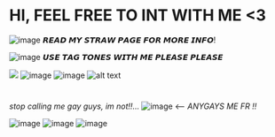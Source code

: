 # **HI, FEEL FREE TO INT WITH ME  <3**

![image](https://github.com/Flamesiii/Flamesiii/assets/134642966/d0f3cfcf-b249-458b-a171-5c271aa1c545) 
𝙍𝙀𝘼𝘿 𝙈𝙔 𝙎𝙏𝙍𝘼𝙒 𝙋𝘼𝙂𝙀 𝙁𝙊𝙍 𝙈𝙊𝙍𝙀 𝙄𝙉𝙁𝙊!

![image](https://github.com/Flamesiii/Flamesiii/assets/134642966/03d58dc6-91bd-4e82-8e9d-a29829859a8f)
𝙐𝙎𝙀 𝙏𝘼𝙂 𝙏𝙊𝙉𝙀𝙎 𝙒𝙄𝙏𝙃 𝙈𝙀 𝙋𝙇𝙀𝘼𝙎𝙀 𝙋𝙇𝙀𝘼𝙎𝙀

![](https://github.com/Flamesiii/Flamesiii/assets/134642966/0e7a4aa0-6e7a-47e3-b8f0-46252cff112a.gif) ![image](https://github.com/Flamesiii/Flamesiii/assets/134642966/6202191f-3eed-44ac-80a9-77ebed9b8c17) ![image](https://github.com/Flamesiii/Flamesiii/assets/134642966/7f6604b5-ae9a-4485-b729-38791337ad85)
![alt text](https://64.media.tumblr.com/1e1150562de230e627bc414838c1745c/dffb164420e7d9d7-8d/s1280x1920/06f03c5391bf7bb1241fe3a3e7df719dcc95fff5.gif)
#
*stop calling me gay guys, im not!!...* ![image](https://github.com/Flamesiii/Flamesiii/assets/134642966/b498160b-7a15-4dca-8b2b-5d8d297ff3f3) <-- *ANYGAYS ME FR !!*

![image](https://github.com/Flamesiii/Flamesiii/assets/134642966/1efee338-b914-48e1-adf4-0824d306a332)
![image](https://github.com/Flamesiii/Flamesiii/assets/134642966/95ce8875-1d9b-491e-af3c-3c4683934840)
![image](https://github.com/Flamesiii/Flamesiii/assets/134642966/4d3d4bf8-e284-4973-b8f7-e436a621d638)






<!---
Flamesiii/Flamesiii is a ✨ special ✨ repository because its `README.md` (this file) appears on your GitHub profile.
You can click the Preview link to take a look at your changes.
--->
